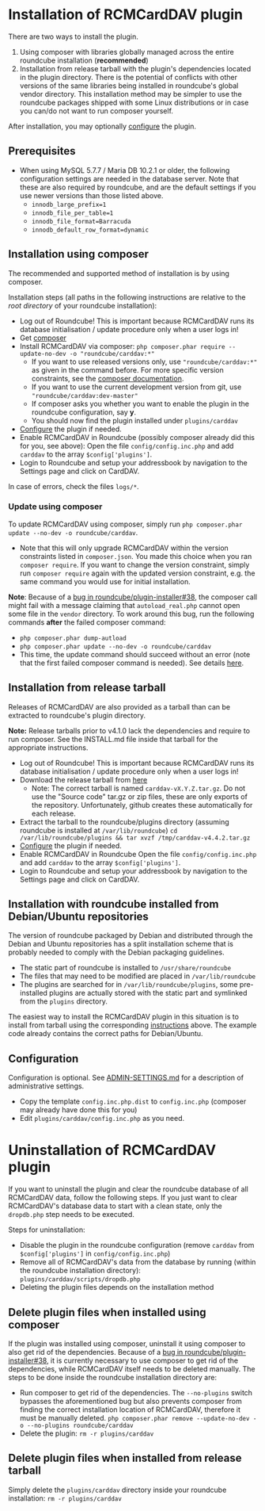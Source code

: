 # Installation of RCMCardDAV plugin

There are two ways to install the plugin.

1. Using composer with libraries globally managed across the entire roundcube installation (__recommended__)
2. Installation from release tarball with the plugin's dependencies located in the plugin directory. There is the
   potential of conflicts with other versions of the same libraries being installed in roundcube's global vendor
   directory. This installation method may be simpler to use the roundcube packages shipped with some Linux
   distributions or in case you can/do not want to run composer yourself.

After installation, you may optionally [configure](#configuration) the plugin.

## Prerequisites

- When using MySQL 5.7.7 / Maria DB 10.2.1 or older, the following configuration settings are needed in the database
  server. Note that these are also required by roundcube, and are the default settings if you use newer versions than
  those listed above.
  - `innodb_large_prefix=1`
  - `innodb_file_per_table=1`
  - `innodb_file_format=Barracuda`
  - `innodb_default_row_format=dynamic`

## Installation using composer

The recommended and supported method of installation is by using composer.

Installation steps (all paths in the following instructions are relative to the _root directory_ of your roundcube
installation):

- Log out of Roundcube!
  This is important because RCMCardDAV runs its database initialisation / update procedure only when a user logs in!
- Get [composer](https://getcomposer.org/download/)
- Install RCMCardDAV via composer: `php composer.phar require --update-no-dev -o "roundcube/carddav:*"`
  - If you want to use released versions only, use `"roundcube/carddav:*"` as given in the command before. For more
    specific version constraints, see the [composer documentation](https://getcomposer.org/doc/articles/versions.md).
  - If you want to use the current development version from git, use `"roundcube/carddav:dev-master"`
  - If composer asks you whether you want to enable the plugin in the roundcube configuration, say __y__.
  - You should now find the plugin installed under `plugins/carddav`
- [Configure](#configuration) the plugin if needed.
- Enable RCMCardDAV in Roundcube (possibly composer already did this for you, see above):
  Open the file `config/config.inc.php` and add `carddav` to the array `$config['plugins']`.
- Login to Roundcube and setup your addressbook by navigation to the Settings page and click on CardDAV.

In case of errors, check the files `logs/*`.

### Update using composer

To update RCMCardDAV using composer, simply run `php composer.phar update --no-dev -o roundcube/carddav`.
- Note that this will only upgrade RCMCardDAV within the version constraints listed in `composer.json`. You made this
  choice when you ran `composer require`. If you want to change the version constraint, simply run `composer require`
  again with the updated version constraint, e.g. the same command you would use for initial installation.

__Note__: Because of a [bug in roundcube/plugin-installer#38](https://github.com/roundcube/plugin-installer/issues/38),
the composer call might fail with a message claiming that `autoload_real.php` cannot open some file in the `vendor`
directory. To work around this bug, run the following commands __after__ the failed composer command:
- `php composer.phar dump-autload`
- `php composer.phar update --no-dev -o roundcube/carddav`
- This time, the update command should succeed without an error (note that the first failed composer command is needed).
See details [here](https://github.com/mstilkerich/rcmcarddav/issues/388).

## Installation from release tarball

Releases of RCMCardDAV are also provided as a tarball than can be extracted to roundcube's plugin directory.

__Note:__ Release tarballs prior to v4.1.0 lack the dependencies and require to run composer. See the INSTALL.md file
inside that tarball for the appropriate instructions.

- Log out of Roundcube!
  This is important because RCMCardDAV runs its database initialisation / update procedure only when a user logs in!
- Download the release tarball from [here](https://github.com/mstilkerich/rcmcarddav/releases)
  - Note: The correct tarball is named `carddav-vX.Y.Z.tar.gz`. Do not use the "Source code" tar.gz or zip
    files, these are only exports of the repository. Unfortunately, github creates these automatically for each release.
- Extract the tarball to the roundcube/plugins directory (assuming roundcube is installed at `/var/lib/roundcube`)
  `cd /var/lib/roundcube/plugins && tar xvzf /tmp/carddav-v4.4.2.tar.gz`
- [Configure](#configuration) the plugin if needed.
- Enable RCMCardDAV in Roundcube
  Open the file `config/config.inc.php` and add `carddav` to the array `$config['plugins']`.
- Login to Roundcube and setup your addressbook by navigation to the Settings page and click on CardDAV.

## Installation with roundcube installed from Debian/Ubuntu repositories

The version of roundcube packaged by Debian and distributed through the Debian and Ubuntu repositories has a split
installation scheme that is probably needed to comply with the Debian packaging guidelines.
  - The static part of roundcube is installed to `/usr/share/roundcube`
  - The files that may need to be modified are placed in `/var/lib/roundcube`
  - The plugins are searched for in `/var/lib/roundcube/plugins`, some pre-installed plugins are actually stored with
    the static part and symlinked from the `plugins` directory.

The easiest way to install the RCMCardDAV plugin in this situation is to install from tarball using the corresponding
[instructions](#Installation-from-release-tarball) above. The example code already contains the correct paths for
Debian/Ubuntu.

## Configuration

Configuration is optional. See [ADMIN-SETTINGS.md](ADMIN-SETTINGS.md) for a description of administrative settings.

- Copy the template `config.inc.php.dist` to `config.inc.php` (composer may already have done this for you)
- Edit `plugins/carddav/config.inc.php` as you need.

# Uninstallation of RCMCardDAV plugin

If you want to uninstall the plugin and clear the roundcube database of all RCMCardDAV data, follow the following steps.
If you just want to clear RCMCardDAV's database data to start with a clean state, only the `dropdb.php` step needs to be
executed.

Steps for uninstallation:
- Disable the plugin in the roundcube configuration (remove `carddav` from `$config['plugins']` in
  `config/config.inc.php`)
- Remove all of RCMCardDAV's data from the database by running (within the roundcube installation directory):
  `plugins/carddav/scripts/dropdb.php`
- Deleting the plugin files depends on the installation method

## Delete plugin files when installed using composer

If the plugin was installed using composer, uninstall it using composer to also get rid of the dependencies. Because of
a [bug in roundcube/plugin-installer#38](https://github.com/roundcube/plugin-installer/issues/38), it is currently
necessary to use composer to get rid of the dependencies, while RCMCardDAV itself needs to be deleted manually. The
steps to be done inside the roundcube installation directory are:
- Run composer to get rid of the dependencies. The `--no-plugins` switch bypasses the aforementioned bug but also
  prevents composer from finding the correct installation location of RCMCardDAV, therefore it must be manually deleted.
  `php composer.phar remove --update-no-dev -o --no-plugins roundcube/carddav`
- Delete the plugin: `rm -r plugins/carddav`

## Delete plugin files when installed from release tarball

Simply delete the `plugins/carddav` directory inside your roundcube installation: `rm -r plugins/carddav`

<!-- vim: set ts=4 sw=4 expandtab fenc=utf8 ff=unix tw=120: -->
